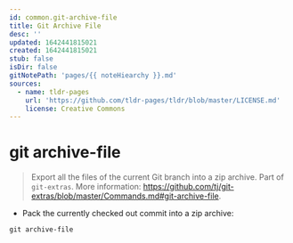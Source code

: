 ```yaml
---
id: common.git-archive-file
title: Git Archive File
desc: ''
updated: 1642441815021
created: 1642441815021
stub: false
isDir: false
gitNotePath: 'pages/{{ noteHiearchy }}.md'
sources:
  - name: tldr-pages
    url: 'https://github.com/tldr-pages/tldr/blob/master/LICENSE.md'
    license: Creative Commons
---
```

# git archive-file

> Export all the files of the current Git branch into a zip archive.
> Part of `git-extras`.
> More information: <https://github.com/tj/git-extras/blob/master/Commands.md#git-archive-file>.

- Pack the currently checked out commit into a zip archive:

`git archive-file`

